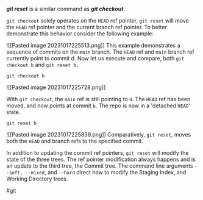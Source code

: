 ***git reset*** is a similar command as ***git checkout***.

`git checkout` solely operates on the `HEAD` ref pointer, `git reset` will move the `HEAD` ref pointer and the current branch ref pointer. To better demonstrate this behavior consider the following example:

![[Pasted image 20231017225513.png]]
This example demonstrates a sequence of commits on the `main` branch. The `HEAD` ref and `main` branch ref currently point to commit d. Now let us execute and compare, both `git checkout b` and `git reset b.`

`git checkout b`

![[Pasted image 20231017225728.png]]

With `git checkout`, the `main` ref is still pointing to `d`. The `HEAD` ref has been moved, and now points at commit `b`. The repo is now in a 'detached `HEAD`' state.

`git reset b`

![[Pasted image 20231017225839.png]]
Comparatively, `git reset`, moves both the `HEAD` and branch refs to the specified commit.

In addition to updating the commit ref pointers, `git reset` will modify the state of the three trees. The ref pointer modification always happens and is an update to the third tree, the Commit tree. The command line arguments `--soft, --mixed`, and `--hard` direct how to modify the Staging Index, and Working Directory trees.

#git 